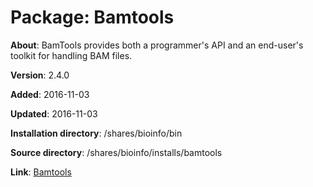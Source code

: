 # Package: Bamtools

**About**: BamTools provides both a programmer's API and an end-user's toolkit for handling BAM files.

**Version**: 2.4.0

**Added**: 2016-11-03

**Updated**: 2016-11-03

**Installation directory**: /shares/bioinfo/bin

**Source directory**: /shares/bioinfo/installs/bamtools

**Link**: [Bamtools](https://github.com/pezmaster31/bamtools)
